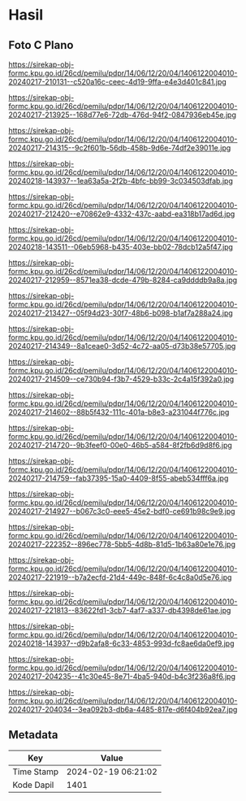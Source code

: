 # Hasil

## Foto C Plano

https://sirekap-obj-formc.kpu.go.id/26cd/pemilu/pdpr/14/06/12/20/04/1406122004010-20240217-210131--c520a16c-ceec-4d19-9ffa-e4e3d401c841.jpg

https://sirekap-obj-formc.kpu.go.id/26cd/pemilu/pdpr/14/06/12/20/04/1406122004010-20240217-213925--168d77e6-72db-476d-94f2-0847936eb45e.jpg

https://sirekap-obj-formc.kpu.go.id/26cd/pemilu/pdpr/14/06/12/20/04/1406122004010-20240217-214315--9c2f601b-56db-458b-9d6e-74df2e39011e.jpg

https://sirekap-obj-formc.kpu.go.id/26cd/pemilu/pdpr/14/06/12/20/04/1406122004010-20240218-143937--1ea63a5a-2f2b-4bfc-bb99-3c034503dfab.jpg

https://sirekap-obj-formc.kpu.go.id/26cd/pemilu/pdpr/14/06/12/20/04/1406122004010-20240217-212420--e70862e9-4332-437c-aabd-ea318b17ad6d.jpg

https://sirekap-obj-formc.kpu.go.id/26cd/pemilu/pdpr/14/06/12/20/04/1406122004010-20240218-143511--06eb5968-b435-403e-bb02-78dcb12a5f47.jpg

https://sirekap-obj-formc.kpu.go.id/26cd/pemilu/pdpr/14/06/12/20/04/1406122004010-20240217-212959--8571ea38-dcde-479b-8284-ca9ddddb9a8a.jpg

https://sirekap-obj-formc.kpu.go.id/26cd/pemilu/pdpr/14/06/12/20/04/1406122004010-20240217-213427--05f94d23-30f7-48b6-b098-b1af7a288a24.jpg

https://sirekap-obj-formc.kpu.go.id/26cd/pemilu/pdpr/14/06/12/20/04/1406122004010-20240217-214349--8a1ceae0-3d52-4c72-aa05-d73b38e57705.jpg

https://sirekap-obj-formc.kpu.go.id/26cd/pemilu/pdpr/14/06/12/20/04/1406122004010-20240217-214509--ce730b94-f3b7-4529-b33c-2c4a15f392a0.jpg

https://sirekap-obj-formc.kpu.go.id/26cd/pemilu/pdpr/14/06/12/20/04/1406122004010-20240217-214602--88b5f432-111c-401a-b8e3-a231044f776c.jpg

https://sirekap-obj-formc.kpu.go.id/26cd/pemilu/pdpr/14/06/12/20/04/1406122004010-20240217-214720--9b3feef0-00e0-46b5-a584-8f2fb6d9d8f6.jpg

https://sirekap-obj-formc.kpu.go.id/26cd/pemilu/pdpr/14/06/12/20/04/1406122004010-20240217-214759--fab37395-15a0-4409-8f55-abeb534fff6a.jpg

https://sirekap-obj-formc.kpu.go.id/26cd/pemilu/pdpr/14/06/12/20/04/1406122004010-20240217-214927--b067c3c0-eee5-45e2-bdf0-ce691b98c9e9.jpg

https://sirekap-obj-formc.kpu.go.id/26cd/pemilu/pdpr/14/06/12/20/04/1406122004010-20240217-222352--896ec778-5bb5-4d8b-81d5-1b63a80e1e76.jpg

https://sirekap-obj-formc.kpu.go.id/26cd/pemilu/pdpr/14/06/12/20/04/1406122004010-20240217-221919--b7a2ecfd-21d4-449c-848f-6c4c8a0d5e76.jpg

https://sirekap-obj-formc.kpu.go.id/26cd/pemilu/pdpr/14/06/12/20/04/1406122004010-20240217-221813--83622fd1-3cb7-4af7-a337-db4398de61ae.jpg

https://sirekap-obj-formc.kpu.go.id/26cd/pemilu/pdpr/14/06/12/20/04/1406122004010-20240218-143937--d9b2afa8-6c33-4853-993d-fc8ae6da0ef9.jpg

https://sirekap-obj-formc.kpu.go.id/26cd/pemilu/pdpr/14/06/12/20/04/1406122004010-20240217-204235--41c30e45-8e71-4ba5-940d-b4c3f236a8f6.jpg

https://sirekap-obj-formc.kpu.go.id/26cd/pemilu/pdpr/14/06/12/20/04/1406122004010-20240217-204034--3ea092b3-db6a-4485-817e-d6f404b92ea7.jpg


## Metadata

| Key        | Value               |
| ---------- | ------------------- |
| Time Stamp | 2024-02-19 06:21:02 |
| Kode Dapil | 1401                |



